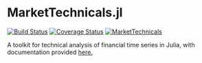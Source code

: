 MarketTechnicals.jl
============
[![Build Status](https://travis-ci.org/JuliaQuant/MarketTechnicals.jl.svg?branch=master)](https://travis-ci.org/JuliaQuant/MarketTechnicals.jl)
[![Coverage Status](https://coveralls.io/repos/JuliaQuant/MarketTechnicals.jl/badge.svg?branch=master)](https://coveralls.io/r/JuliaQuant/MarketTechnicals.jl?branch=master)
[![MarketTechnicals](http://pkg.julialang.org/badges/MarketTechnicals_0.3.svg)](http://pkg.julialang.org/?pkg=MarketTechnicals&ver=0.3)

A toolkit for technical analysis of financial time series in Julia, with documentation provided [here.](http://markettechnicals.readthedocs.org/en/latest/)
